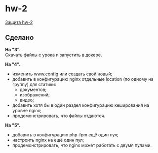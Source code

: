 # hw-2


[Защита hw-2](https://drive.google.com/)

## Сделано


**На "3".**  
Скачать файлы с урока и запустить в докере.  

**На "4".**
- изменить www.config или создать свой новый; 
- добавить в конфигурацию nginx отдельные location (по одному на группу) для статики:
  - документов;
  - изображений; 
  - видео; 
- добавить хотя бы в один раздел конфигурацию кеширования на уровне nginx; 
- продемонстрировать, что файлы отдаются.

**На "5".**  
- добавить в конфигурацию php-fpm ещё один пул;
- настроить nginx на ещё один пул;
- продемонстрировать, что nginx может работать с двумя пулами.
